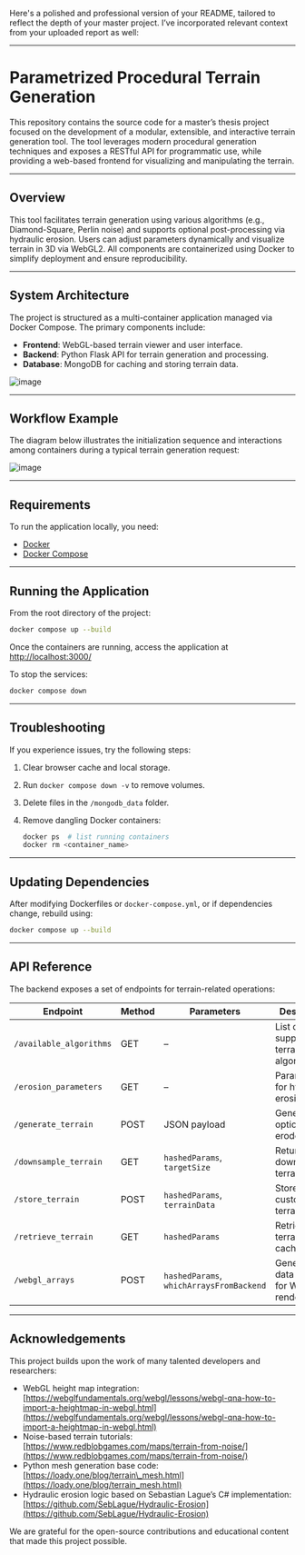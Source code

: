 Here's a polished and professional version of your README, tailored to reflect the depth of your master project. I’ve incorporated relevant context from your uploaded report as well:

---

# Parametrized Procedural Terrain Generation

This repository contains the source code for a master’s thesis project focused on the development of a modular, extensible, and interactive terrain generation tool. The tool leverages modern procedural generation techniques and exposes a RESTful API for programmatic use, while providing a web-based frontend for visualizing and manipulating the terrain.

---

## Overview

This tool facilitates terrain generation using various algorithms (e.g., Diamond-Square, Perlin noise) and supports optional post-processing via hydraulic erosion. Users can adjust parameters dynamically and visualize terrain in 3D via WebGL2. All components are containerized using Docker to simplify deployment and ensure reproducibility.

---

## System Architecture

The project is structured as a multi-container application managed via Docker Compose. The primary components include:

* **Frontend**: WebGL-based terrain viewer and user interface.
* **Backend**: Python Flask API for terrain generation and processing.
* **Database**: MongoDB for caching and storing terrain data.

![image](https://github.com/user-attachments/assets/5398961b-7458-43c4-8fe9-e1d558de9d60)


---

## Workflow Example

The diagram below illustrates the initialization sequence and interactions among containers during a typical terrain generation request:

![image](https://github.com/user-attachments/assets/76a8039e-fa52-4ecb-8d62-9eedabb76f59)


---

## Requirements

To run the application locally, you need:

* [Docker](https://docs.docker.com/get-docker/)
* [Docker Compose](https://docs.docker.com/compose/)

---

## Running the Application

From the root directory of the project:

```bash
docker compose up --build
```

Once the containers are running, access the application at [http://localhost:3000/](http://localhost:3000/)

To stop the services:

```bash
docker compose down
```

---

## Troubleshooting

If you experience issues, try the following steps:

1. Clear browser cache and local storage.
2. Run `docker compose down -v` to remove volumes.
3. Delete files in the `/mongodb_data` folder.
4. Remove dangling Docker containers:

   ```bash
   docker ps  # list running containers
   docker rm <container_name>
   ```

---

## Updating Dependencies

After modifying Dockerfiles or `docker-compose.yml`, or if dependencies change, rebuild using:

```bash
docker compose up --build
```

---

## API Reference

The backend exposes a set of endpoints for terrain-related operations:

| Endpoint                | Method | Parameters                               | Description                              |
| ----------------------- | ------ | ---------------------------------------- | ---------------------------------------- |
| `/available_algorithms` | GET    | –                                        | List of supported terrain algorithms     |
| `/erosion_parameters`   | GET    | –                                        | Parameters for hydraulic erosion         |
| `/generate_terrain`     | POST   | JSON payload                             | Generate and optionally erode terrain    |
| `/downsample_terrain`   | GET    | `hashedParams`, `targetSize`             | Return a downsampled terrain             |
| `/store_terrain`        | POST   | `hashedParams`, `terrainData`            | Store a custom terrain                   |
| `/retrieve_terrain`     | GET    | `hashedParams`                           | Retrieve terrain from cache              |
| `/webgl_arrays`         | POST   | `hashedParams`, `whichArraysFromBackend` | Generate data arrays for WebGL rendering |

---

## Acknowledgements

This project builds upon the work of many talented developers and researchers:

* WebGL height map integration:
  [https://webglfundamentals.org/webgl/lessons/webgl-qna-how-to-import-a-heightmap-in-webgl.html](https://webglfundamentals.org/webgl/lessons/webgl-qna-how-to-import-a-heightmap-in-webgl.html)
* Noise-based terrain tutorials:
  [https://www.redblobgames.com/maps/terrain-from-noise/](https://www.redblobgames.com/maps/terrain-from-noise/)
* Python mesh generation base code:
  [https://loady.one/blog/terrain\_mesh.html](https://loady.one/blog/terrain_mesh.html)
* Hydraulic erosion logic based on Sebastian Lague’s C# implementation:
  [https://github.com/SebLague/Hydraulic-Erosion](https://github.com/SebLague/Hydraulic-Erosion)

We are grateful for the open-source contributions and educational content that made this project possible.
